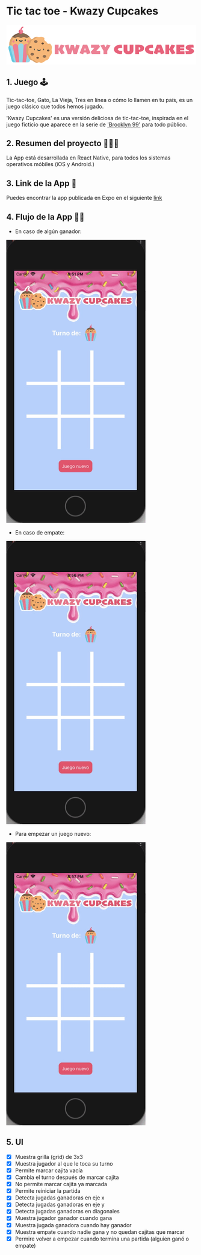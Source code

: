 # Tic tac toe - Kwazy Cupcakes 
![logo](./assets/img/logo2.png)

## 1. Juego 🕹️

Tic-tac-toe, Gato, La Vieja, Tres en línea o cómo lo llamen en tu país, es un juego clásico que todos hemos jugado. 

'Kwazy Cupcakes' es una versión deliciosa de tic-tac-toe, inspirada en el juego ficticio que aparece en la serie de ['Brooklyn 99'](https://brooklyn99.fandom.com/wiki/Kwazy_Kupcakes) para todo público.

## 2. Resumen del proyecto 👷🏼‍♀️

La App está desarrollada en React Native, para todos los sistemas operativos móbiles (iOS y Android.)

## 3. Link de la App 📱

Puedes encontrar la app publicada en Expo en el siguiente [link](https://expo.io/@bdiniscia/scl012-tic-tac-toe)

## 4. Flujo de la App 🧁🍪

- En caso de algún ganador: 

![ganador](./assets/img/win.gif)


- En caso de empate: 

![empate](./assets/img/draw.gif)


- Para empezar un juego nuevo: 

![Juego nuevo](./assets/img/new-game.gif)

## 5. UI 

* [x] Muestra grilla (grid) de 3x3
* [x] Muestra jugador al que le toca su turno
* [x] Permite marcar cajita vacía
* [x] Cambia el turno después de marcar cajita
* [x] No permite marcar cajita ya marcada
* [x] Permite reiniciar la partida
* [x] Detecta jugadas ganadoras en eje x
* [x] Detecta jugadas ganadoras en eje y
* [x] Detecta jugadas ganadoras en diagonales
* [x] Muestra jugador ganador cuando gana
* [x] Muestra jugada ganadora cuando hay ganador
* [x] Muestra empate cuando nadie gana y no quedan cajitas que marcar
* [x] Permire volver a empezar cuando termina una partida (alguien ganó o empate)
